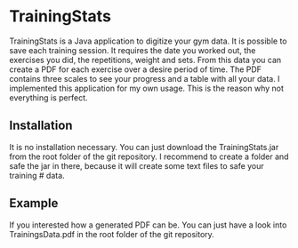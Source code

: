# TrainingStats
TrainingStats is a Java application to digitize your gym data. It is possible to save 
each training session. It requires the date you worked out, the exercises you did, the 
repetitions, weight and sets. From this data you can create a PDF for each exercise over 
a desire period of time. The PDF contains three scales to see your progress and a table with all your data.
I implemented this application for my own usage. This is the reason why not everything is perfect.

## Installation
It is no installation necessary. You can just download the TrainingStats.jar from the root folder of the git repository.
I recommend to create a folder and safe the jar in there, because it will create some text files to safe your training #
data. 

## Example
If you interested how a generated PDF can be. You can just have a look into TrainingsData.pdf in the root folder
of the git repository. 